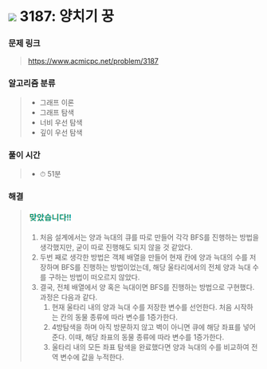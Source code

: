 # <img src="https://static.solved.ac/tier_small/9.svg" width=30> 3187: 양치기 꿍 

### 문제 링크
> https://www.acmicpc.net/problem/3187

### 알고리즘 분류
>- 그래프 이론
>- 그래프 탐색
>- 너비 우선 탐색
>- 깊이 우선 탐색

### 풀이 시간
>- ⏱ 51분

### 해결
> ![good](../../../Img/good.png)
>1. 처음 설계에서는 양과 늑대의 큐를 따로 만들어 각각 BFS를 진행하는 방법을 생각했지만, 굳이 따로 진행해도 되지 않을 것 같았다.
>2. 두번 째로 생각한 방법은 객체 배열을 만들어 현재 칸에 양과 늑대의 수를 저장하며 BFS를 진행하는 방법이었는데, 해당 울타리에서의 전체 양과 늑대 수를 구하는 방법이 떠오르지 않았다.
>3. 결국, 전체 배열에서 양 혹은 늑대이면 BFS를 진행하는 방법으로 구현했다. 과정은 다음과 같다.
>       1. 현재 울타리 내의 양과 늑대 수를 저장한 변수를 선언한다. 처음 시작하는 칸의 동물 종류에 따라 변수를 1증가한다.
>       2. 4방탐색을 하며 아직 방문하지 않고 벽이 아니면 큐에 해당 좌표를 넣어준다. 이때, 해당 좌표의 동물 종류에 따라 변수를 1증가한다.
>       3. 울타리 내의 모든 좌표 탐색을 완료했다면 양과 늑대의 수를 비교하여 전역 변수에 값을 누적한다.
